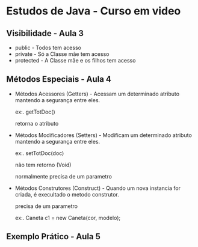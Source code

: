 # Estudos de Java - Curso em video

## Visibilidade - Aula 3

- public - Todos tem acesso
- private - Só a Classe mãe tem acesso
- protected - A Classe mãe e os filhos tem acesso

## Métodos Especiais - Aula 4

- Métodos Acessores (Getters) - Acessam um determinado atributo mantendo a segurança entre eles.

  ex:. getTotDoc()

  retorna o atributo

- Métodos Modificadores (Setters) - Modificam um determinado atributo mantendo a segurança entre eles.

  ex:. setTotDoc(doc)

  não tem retorno (Void)

  normalmente precisa de um parametro

- Métodos Construtores (Construct) - Quando um nova instancia for criada, é execultado o metodo construtor.

  precisa de um parametro

  ex:. Caneta c1 = new Caneta(cor, modelo);

## Exemplo Prático - Aula 5

